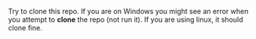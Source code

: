 Try to clone this repo. If you are on Windows you might see an error when you attempt to **clone** the repo (not run it). If you are using linux, it should clone fine.
